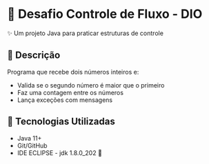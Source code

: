 # 🌸 Desafio Controle de Fluxo - DIO

✨ Um projeto Java para praticar estruturas de controle 

## 💐 Descrição
Programa que recebe dois números inteiros e:
- Valida se o segundo número é maior que o primeiro
- Faz uma contagem entre os números
- Lança exceções com mensagens

## 🎀 Tecnologias Utilizadas
- Java 11+ 
- Git/GitHub
- IDE ECLIPSE - jdk 1.8.0_202 💖


